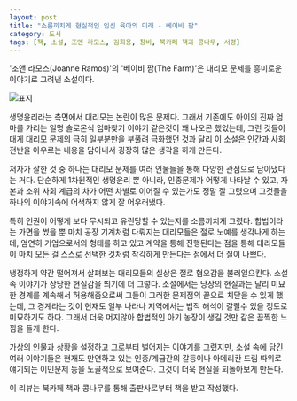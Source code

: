 ```yaml
---
layout: post
title: "소름끼치게 현실적인 임신 육아의 미래 - 베이비 팜"
category: 도서
tags: [책, 소설, 조앤 라모스, 김희용, 창비, 북카페 책과 콩나무, 서평]
---
```


'조앤 라모스(Joanne Ramos)'의
'베이비 팜(The Farm)'은
대리모 문제를 흥미로운 이야기로 그려낸 소설이다.

![표지](https://images2.imgbox.com/56/22/YkGjIoup_o.jpg)

생명윤리라는 측면에서 대리모는 논란이 많은 문제다.
그래서 기존에도 아이의 진짜 엄마를 가리는 일명 솔로몬식 엄마찾기 이야기 같은것이 꽤 나오곤 했었는데,
그런 것들이 대게 대리모 문제의 극히 일부분만을 부풀려 극화했던 것과 달리
이 소설은 인간과 사회 전반을 아우르는 내용을 담아내서 굉장히 많은 생각을 하게 만든다.

저자가 잘한 것 중 하나는 대리모 문제를 여러 인물들을 통해 다양한 관점으로 담아냈다는 거다.
단순하게 1차원적인 생명윤리 뿐 아니라,
인종문제가 어떻게 나타날 수 있고,
자본과 소위 사회 계급의 차가 어떤 차별로 이어질 수 있는가도 정말 잘 그렸으며
그것들을 하나의 이야기속에 어색하지 않게 잘 어우러냈다.

특히 인권이 어떻게 보다 무시되고 유린당할 수 있는지를 소름끼치게 그렸다.
합법이라는 가면을 썼을 뿐
마치 공장 기계처럼 다뤄지는 대리모들은
절로 노예를 생각나게 하는데,
엄연히 기업으로서의 형태를 하고 있고
계약을 통해 진행된다는 점을 통해
대리모들이 마치 모든 걸 스스로 선택한 것처럼 착각하게 만든다는 점에서 더 질이 나쁘다.

냉정하게 약간 떨어져서 살펴보는 대리모들의 실상은 절로 혐오감을 불러일으킨다.
소설 속 이야기가 상당한 현실감을 띄기에 더 그렇다.
소설에서는 당장의 현실과는 달리 미묘한 경계를 계속해서 허용해줌으로써
그들이 그러한 문제점의 끝으로 치닫을 수 있게 했는데,
그 경계라는 것이 현재도 일부 나라나 지역에서는 법적 해석이 갈릴수 있을 정도로 미묘하기도 하다.
그래서 더욱 머지않아 합법적인 아기 농장이 생길 것만 같은 끔찍한 느낌을 들게 한다.

가상의 인물과 상황을 설정하고 그로부터 벌어지는 이야기를 그렸지만,
소설 속에 담긴 여러 이야기들은
현재도 만연하고 있는 인종/계급간의 갈등이나 아메리칸 드림 따위로 얘기되는 이민문제 등을 노골적으로 보여준다.
그것이 더욱 현실을 되돌아보게 만든다.



<div class="im im-info">
이 리뷰는 북카페 책과 콩나무를 통해 출판사로부터 책을 받고 작성했다.
</div>
